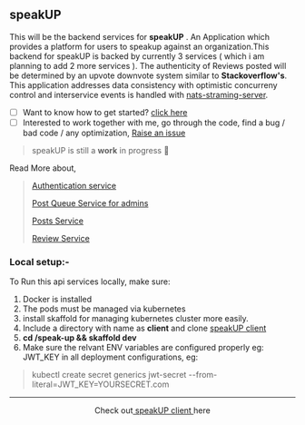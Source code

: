 ## speakUP

This will be the backend services for **speakUP** . An Application which provides a platform for users to speakup against an organization.This backend for speakUP is backed by currently 3 services ( which i am planning to add 2 more services ). The authenticity of Reviews posted will be determined by an upvote downvote system similar to **Stackoverflow's**. This application addresses  data consistency with optimistic concurreny control and interservice events is handled with  [nats-straming-server](https://github.com/nats-io/nats-streaming-server). 

 - [ ] Want to know how to get started? [click here]()<br>
 - [ ] Interested to work together with me, go through the code, find a bug / bad code / any optimization, [Raise an issue](https://github.com/iamrahulrnair/speak-up/issues)

> speakUP is still a **work** in progress 🙂

Read More about,
> [Authentication service](https://github.com/iamrahulrnair/speak-up/tree/main/auth)
> 
> [Post Queue Service for admins](https://github.com/iamrahulrnair/speak-up/tree/main/post_queue)
> 
> [Posts Service](https://github.com/iamrahulrnair/speak-up/tree/main/posting)
>
> [Review Service](https://github.com/iamrahulrnair/speak-up/tree/main/review)

### Local setup:-

To Run this api services locally, make sure:
1. Docker is installed
2. The pods must be managed via kubernetes
3. install skaffold for managing kubernetes cluster more easily.
4. Include a directory with name as **client** and clone [speakUP client](https://github.com/iamrahulrnair/speak-up_client)
5. **cd /speak-up && skaffold dev**
6. Make sure the relvant ENV variables are configured properly eg: JWT_KEY in all deployment configurations, eg:

> kubectl create secret generics jwt-secret --from-literal=JWT_KEY=YOURSECRET.com 

<hr>

<div align="center">
 Check out<a href="https://github.com/iamrahulrnair/speak-up_client"> speakUP client </a> here
</div>
